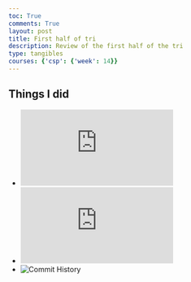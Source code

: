 ```yaml
---
toc: True
comments: True
layout: post
title: First half of tri
description: Review of the first half of the tri
type: tangibles
courses: {'csp': {'week': 14}}
---
```


## Things I did
- ![Binary Ideation](https://davidl0914.github.io/TheIdealGam/2023/11/15/binary-mini-game_IPYNB_2_.html)
- ![Binary Game](https://davidl0914.github.io/TheIdealGam//2023/11/15/mini-game-working.html)
- ![Commit History](https://github.com/ak146?tab=overview&from=2023-12-01&to=2023-12-31)
